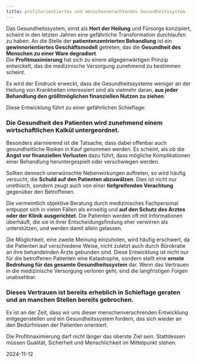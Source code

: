 ```yaml
---  
title: profitorientiertes und menschenverachtendes Gesundheitssystem
---
```

Das Gesundheitssystem, einst als **Hort der Heilung** und Fürsorge konzipiert, scheint in den letzten Jahren eine gefährliche Transformation durchlaufen zu haben. An die Stelle der **patientenzentrierten Behandlung** ist ein **gewinnorientiertes Geschäftsmodell** getreten, das die **Gesundheit des Menschen zu einer Ware degradiert**.  
Die **Profitmaximierung** hat sich zu einem allgegenwärtigen Prinzip entwickelt, das die medizinische Versorgung zunehmend zu bestimmen scheint. 

Es wird der Eindruck erweckt, dass die Gesundheitssysteme weniger an der Heilung von Krankheiten interessiert sind als vielmehr daran, **aus jeder Behandlung den größtmöglichen finanziellen Nutzen zu ziehen**. 

Diese Entwicklung führt zu einer gefährlichen Schieflage: 

### Die Gesundheit des Patienten wird zunehmend einem wirtschaftlichen Kalkül untergeordnet.

Besonders alarmierend ist die Tatsache, dass dabei offenbar auch gesundheitliche Risiken in Kauf genommen werden. Es scheint, als ob die **Angst vor finanziellen Verlusten** dazu führt, dass mögliche Komplikationen einer Behandlung heruntergespielt oder verschwiegen werden. 

Sollten dennoch unerwünschte Nebenwirkungen auftreten, so wird häufig versucht, die **Schuld auf den Patienten abzuwälzen**. Dies ist nicht nur unethisch, sondern zeugt auch von einer **tiefgreifenden Verachtung** gegenüber den Betroffenen.

Die vermeintlich objektive Beratung durch medizinisches Fachpersonal entpuppt sich in vielen Fällen als einseitig und **auf den Schutz des Arztes oder der Klinik ausgerichtet**. Die Patienten werden oft mit Informationen überhäuft, die sie in ihrer Entscheidungsfindung eher verwirren als unterstützen, und werden damit allein gelassen. 

Die Möglichkeit, eine zweite Meinung einzuholen, wird häufig erschwert, da die Patienten auf verschiedene Weise, nicht zuletzt auch durch Bürokratie an ihre behandelnden Ärzte gebunden sind. Diese Entwicklung ist nicht nur für die betroffenen Patienten eine Katastrophe, sondern stellt eine **ernste Bedrohung für das gesamte Gesundheitssystem** dar. Wenn das Vertrauen in die medizinische Versorgung verloren geht, sind die langfristigen Folgen unabsehbar.

### Dieses Vertrauen ist bereits erheblich in Schieflage geraten und an manchen Stellen bereits gebrochen.

Es ist an der Zeit, dass wir uns dieser menschenverachrenden Entwicklung entgegenstellen und ein Gesundheitssystem fordern, das sich wieder an den Bedürfnissen der Patienten orientiert. 

Die Profitmaximierung darf nicht länger das oberste Ziel sein. Stattdessen müssen Qualität, Sicherheit und Menschlichkeit im Mittelpunkt stehen.

2024-11-12